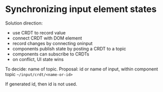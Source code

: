 # Synchronizing input element states

Solution direction:

 * use CRDT to record value
 * connect CRDT with DOM element
 * record changes by connecting oninput
 * components publish state by posting a CRDT to a topic
 * components can subscribe to CRDTs
 * on conflict, UI state wins
 
To decide: name of topic.
Proposal: id or name of input, within component topic
`~/input/crdt/<name-or-id>`

If generated id, then id is not used.
